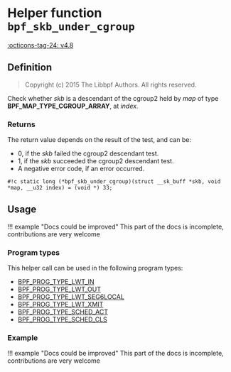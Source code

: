 # Helper function `bpf_skb_under_cgroup`

<!-- [FEATURE_TAG](bpf_skb_under_cgroup) -->
[:octicons-tag-24: v4.8](https://github.com/torvalds/linux/commit/747ea55e4f78fd980350c39570a986b8c1c3e4aa)
<!-- [/FEATURE_TAG] -->

## Definition

> Copyright (c) 2015 The Libbpf Authors. All rights reserved.


<!-- [HELPER_FUNC_DEF] -->
Check whether _skb_ is a descendant of the cgroup2 held by _map_ of type **BPF_MAP_TYPE_CGROUP_ARRAY**, at _index_.

### Returns

The return value depends on the result of the test, and can be:

* 0, if the _skb_ failed the cgroup2 descendant test.
* 1, if the _skb_ succeeded the cgroup2 descendant test.
* A negative error code, if an error occurred.


`#!c static long (*bpf_skb_under_cgroup)(struct __sk_buff *skb, void *map, __u32 index) = (void *) 33;`
<!-- [/HELPER_FUNC_DEF] -->

## Usage

!!! example "Docs could be improved"
    This part of the docs is incomplete, contributions are very welcome

### Program types

This helper call can be used in the following program types:

<!-- DO NOT EDIT MANUALLY -->
<!-- [HELPER_FUNC_PROG_REF] -->
 * [BPF_PROG_TYPE_LWT_IN](../program-type/BPF_PROG_TYPE_LWT_IN.md)
 * [BPF_PROG_TYPE_LWT_OUT](../program-type/BPF_PROG_TYPE_LWT_OUT.md)
 * [BPF_PROG_TYPE_LWT_SEG6LOCAL](../program-type/BPF_PROG_TYPE_LWT_SEG6LOCAL.md)
 * [BPF_PROG_TYPE_LWT_XMIT](../program-type/BPF_PROG_TYPE_LWT_XMIT.md)
 * [BPF_PROG_TYPE_SCHED_ACT](../program-type/BPF_PROG_TYPE_SCHED_ACT.md)
 * [BPF_PROG_TYPE_SCHED_CLS](../program-type/BPF_PROG_TYPE_SCHED_CLS.md)
<!-- [/HELPER_FUNC_PROG_REF] -->

### Example

!!! example "Docs could be improved"
    This part of the docs is incomplete, contributions are very welcome
